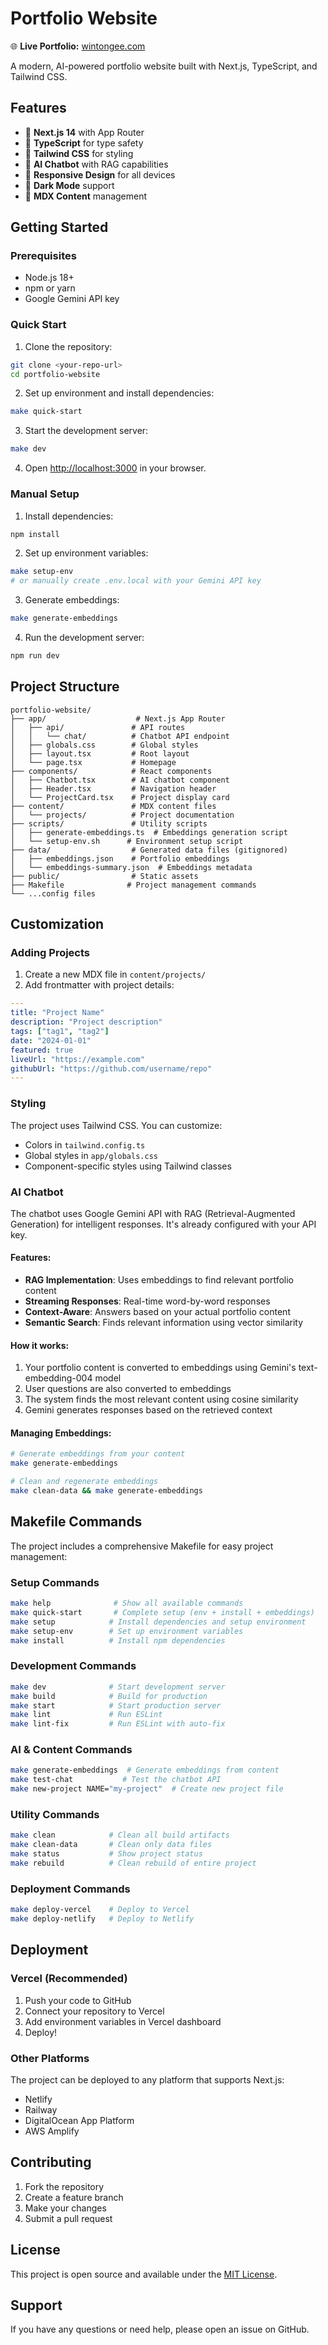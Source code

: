 # Portfolio Website

🌐 **Live Portfolio:** [wintongee.com](https://wintongee.com)

A modern, AI-powered portfolio website built with Next.js, TypeScript, and Tailwind CSS.

## Features

- 🚀 **Next.js 14** with App Router
- 💎 **TypeScript** for type safety
- 🎨 **Tailwind CSS** for styling
- 🤖 **AI Chatbot** with RAG capabilities
- 📱 **Responsive Design** for all devices
- 🌙 **Dark Mode** support
- 📝 **MDX Content** management

## Getting Started

### Prerequisites

- Node.js 18+
- npm or yarn
- Google Gemini API key

### Quick Start

1. Clone the repository:

```bash
git clone <your-repo-url>
cd portfolio-website
```

2. Set up environment and install dependencies:

```bash
make quick-start
```

3. Start the development server:

```bash
make dev
```

4. Open [http://localhost:3000](http://localhost:3000) in your browser.

### Manual Setup

1. Install dependencies:

```bash
npm install
```

2. Set up environment variables:

```bash
make setup-env
# or manually create .env.local with your Gemini API key
```

3. Generate embeddings:

```bash
make generate-embeddings
```

4. Run the development server:

```bash
npm run dev
```

## Project Structure

```
portfolio-website/
├── app/                    # Next.js App Router
│   ├── api/               # API routes
│   │   └── chat/          # Chatbot API endpoint
│   ├── globals.css        # Global styles
│   ├── layout.tsx         # Root layout
│   └── page.tsx           # Homepage
├── components/            # React components
│   ├── Chatbot.tsx        # AI chatbot component
│   ├── Header.tsx         # Navigation header
│   └── ProjectCard.tsx    # Project display card
├── content/               # MDX content files
│   └── projects/          # Project documentation
├── scripts/               # Utility scripts
│   ├── generate-embeddings.ts  # Embeddings generation script
│   └── setup-env.sh      # Environment setup script
├── data/                  # Generated data files (gitignored)
│   ├── embeddings.json    # Portfolio embeddings
│   └── embeddings-summary.json  # Embeddings metadata
├── public/                # Static assets
├── Makefile              # Project management commands
└── ...config files
```

## Customization

### Adding Projects

1. Create a new MDX file in `content/projects/`
2. Add frontmatter with project details:

```yaml
---
title: "Project Name"
description: "Project description"
tags: ["tag1", "tag2"]
date: "2024-01-01"
featured: true
liveUrl: "https://example.com"
githubUrl: "https://github.com/username/repo"
---
```

### Styling

The project uses Tailwind CSS. You can customize:

- Colors in `tailwind.config.ts`
- Global styles in `app/globals.css`
- Component-specific styles using Tailwind classes

### AI Chatbot

The chatbot uses Google Gemini API with RAG (Retrieval-Augmented Generation) for intelligent responses. It's already configured with your API key.

#### Features:

- **RAG Implementation**: Uses embeddings to find relevant portfolio content
- **Streaming Responses**: Real-time word-by-word responses
- **Context-Aware**: Answers based on your actual portfolio content
- **Semantic Search**: Finds relevant information using vector similarity

#### How it works:

1. Your portfolio content is converted to embeddings using Gemini's text-embedding-004 model
2. User questions are also converted to embeddings
3. The system finds the most relevant content using cosine similarity
4. Gemini generates responses based on the retrieved context

#### Managing Embeddings:

```bash
# Generate embeddings from your content
make generate-embeddings

# Clean and regenerate embeddings
make clean-data && make generate-embeddings
```

## Makefile Commands

The project includes a comprehensive Makefile for easy project management:

### Setup Commands

```bash
make help              # Show all available commands
make quick-start       # Complete setup (env + install + embeddings)
make setup            # Install dependencies and setup environment
make setup-env        # Set up environment variables
make install          # Install npm dependencies
```

### Development Commands

```bash
make dev              # Start development server
make build            # Build for production
make start            # Start production server
make lint             # Run ESLint
make lint-fix         # Run ESLint with auto-fix
```

### AI & Content Commands

```bash
make generate-embeddings  # Generate embeddings from content
make test-chat           # Test the chatbot API
make new-project NAME="my-project"  # Create new project file
```

### Utility Commands

```bash
make clean            # Clean all build artifacts
make clean-data       # Clean only data files
make status           # Show project status
make rebuild          # Clean rebuild of entire project
```

### Deployment Commands

```bash
make deploy-vercel    # Deploy to Vercel
make deploy-netlify   # Deploy to Netlify
```

## Deployment

### Vercel (Recommended)

1. Push your code to GitHub
2. Connect your repository to Vercel
3. Add environment variables in Vercel dashboard
4. Deploy!

### Other Platforms

The project can be deployed to any platform that supports Next.js:

- Netlify
- Railway
- DigitalOcean App Platform
- AWS Amplify

## Contributing

1. Fork the repository
2. Create a feature branch
3. Make your changes
4. Submit a pull request

## License

This project is open source and available under the [MIT License](LICENSE).

## Support

If you have any questions or need help, please open an issue on GitHub.
